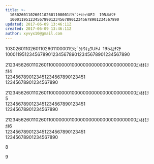 ```yaml
---
title: >-
  10302601102601102601100001ﾐﾂﾋﾞｼﾄｳｷｮｳUFJ  195ｵｶﾁﾏﾁ         
  100011951234567890123456789012345678901234567890
updated: 2017-06-09 13:46:11Z
created: 2017-06-09 13:46:11Z
author: xyvyx10@gmail.com
---
```


10302601102601102601100001ﾐﾂﾋﾞｼﾄｳｷｮｳUFJ  195ｵｶﾁﾏﾁ          100011951234567890123456789012345678901234567890

2123456260110260110000000100000000000000000000000ｶ)ｵｵﾓﾘｶ)4                                       1234567890123451234567890123451                        12345678901234567890

2123456260110260110000000100000000000000000000000ｶ)ｵｵﾓﾘ  5                                       1234567890123451234567890123451                        12345678901234567890

2123456260110260110000000100000000000000000000000ｶ)ｵｵﾓﾘｶ)6                                       1234567890123451234567890123451                        12345678901234567890

8

9